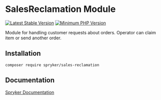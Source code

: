 # SalesReclamation Module
[![Latest Stable Version](https://poser.pugx.org/spryker/sales-reclamation/v/stable.svg)](https://packagist.org/packages/spryker/sales-reclamation)
[![Minimum PHP Version](https://img.shields.io/badge/php-%3E%3D%208.1-8892BF.svg)](https://php.net/)

Module for handling customer requests about orders. Operator can claim item or send another order.

## Installation

```
composer require spryker/sales-reclamation
```

## Documentation

[Spryker Documentation](https://docs.spryker.com)
